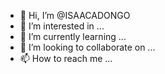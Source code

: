 - 👋 Hi, I’m @ISAACADONGO
- 👀 I’m interested in ...
- 🌱 I’m currently learning ...
- 💞️ I’m looking to collaborate on ...
- 📫 How to reach me ...

<!---
ISAACADONGO/ISAACADONGO is a ✨ special ✨ repository because its `README.md` (this file) appears on your GitHub profile.
You can click the Preview link to take a look at your changes.
--->
